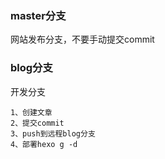 ### master分支
网站发布分支，不要手动提交commit
### blog分支
开发分支

```
1、创建文章
2、提交commit
3、push到远程blog分支
4、部署hexo g -d
```
